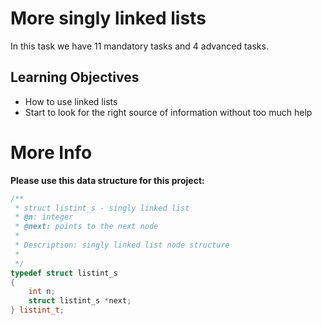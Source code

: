 # More singly linked lists

In this task we have 11 mandatory tasks and 4 advanced tasks.

## Learning Objectives
- How to use linked lists
- Start to look for the right source of information without too much help

# More Info

**Please use this data structure for this project:**
```cpp
/**
 * struct listint_s - singly linked list
 * @n: integer
 * @next: points to the next node
 *
 * Description: singly linked list node structure
 * 
 */
typedef struct listint_s
{
    int n;
    struct listint_s *next;
} listint_t;
```
